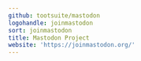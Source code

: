```yaml
---
github: tootsuite/mastodon
logohandle: joinmastodon
sort: joinmastodon
title: Mastodon Project
website: 'https://joinmastodon.org/'
---
```



